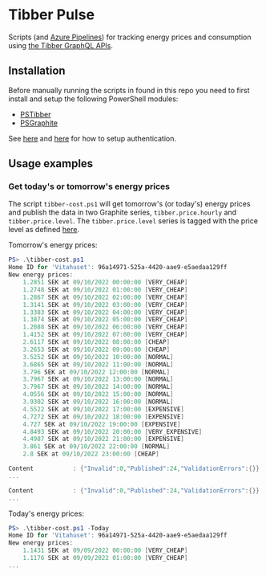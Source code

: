 # Tibber Pulse

Scripts (and [Azure Pipelines](https://dev.azure.com/stefanes/tibber-pulse/_build)) for tracking energy prices and consumption using [the Tibber GraphQL APIs](https://developer.tibber.com/docs/reference).

## Installation

Before manually running the scripts in found in this repo you need to first install and setup the following PowerShell modules:

* [PSTibber](https://github.com/stefanes/PSTibber)
* [PSGraphite](https://github.com/stefanes/PSGraphite)

See [here](https://github.com/stefanes/PSTibber#authentication) and [here](https://github.com/stefanes/PSGraphite#authentication) for how to setup authentication.

## Usage examples

### Get today's or tomorrow's energy prices

The script `tibber-cost.ps1` will get tomorrow's (or today's) energy prices and publish the data in two Graphite series, `tibber.price.hourly` and `tibber.price.level`. The `tibber.price.level` series is tagged with the price level as defined [here](https://developer.tibber.com/docs/reference#pricelevel).

Tomorrow's energy prices:

```powershell
PS> .\tibber-cost.ps1
Home ID for 'Vitahuset': 96a14971-525a-4420-aae9-e5aedaa129ff
New energy prices:
    1.2851 SEK at 09/10/2022 00:00:00 [VERY_CHEAP]
    1.2748 SEK at 09/10/2022 01:00:00 [VERY_CHEAP]
    1.2867 SEK at 09/10/2022 02:00:00 [VERY_CHEAP]
    1.3141 SEK at 09/10/2022 03:00:00 [VERY_CHEAP]
    1.3383 SEK at 09/10/2022 04:00:00 [VERY_CHEAP]
    1.3874 SEK at 09/10/2022 05:00:00 [VERY_CHEAP]
    1.2088 SEK at 09/10/2022 06:00:00 [VERY_CHEAP]
    1.4152 SEK at 09/10/2022 07:00:00 [VERY_CHEAP]
    2.6117 SEK at 09/10/2022 08:00:00 [CHEAP]
    3.2653 SEK at 09/10/2022 09:00:00 [CHEAP]
    3.5252 SEK at 09/10/2022 10:00:00 [NORMAL]
    3.6865 SEK at 09/10/2022 11:00:00 [NORMAL]
    3.796 SEK at 09/10/2022 12:00:00 [NORMAL]
    3.7967 SEK at 09/10/2022 13:00:00 [NORMAL]
    3.7967 SEK at 09/10/2022 14:00:00 [NORMAL]
    4.0556 SEK at 09/10/2022 15:00:00 [NORMAL]
    3.9302 SEK at 09/10/2022 16:00:00 [NORMAL]
    4.5522 SEK at 09/10/2022 17:00:00 [EXPENSIVE]
    4.7272 SEK at 09/10/2022 18:00:00 [EXPENSIVE]
    4.727 SEK at 09/10/2022 19:00:00 [EXPENSIVE]
    4.8493 SEK at 09/10/2022 20:00:00 [VERY_EXPENSIVE]
    4.4987 SEK at 09/10/2022 21:00:00 [EXPENSIVE]
    3.861 SEK at 09/10/2022 22:00:00 [NORMAL]
    2.8 SEK at 09/10/2022 23:00:00 [CHEAP]

Content           : {"Invalid":0,"Published":24,"ValidationErrors":{}}
...

Content           : {"Invalid":0,"Published":24,"ValidationErrors":{}}
...
```

Today's energy prices:

```powershell
PS> .\tibber-cost.ps1 -Today
Home ID for 'Vitahuset': 96a14971-525a-4420-aae9-e5aedaa129ff
New energy prices:
    1.1431 SEK at 09/09/2022 00:00:00 [VERY_CHEAP]
    1.1176 SEK at 09/09/2022 01:00:00 [VERY_CHEAP]
...
```

